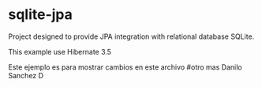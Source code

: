 sqlite-jpa
==========

Project designed 
to provide JPA integration with relational database SQLite.

This example use Hibernate 3.5 

Este ejemplo es para mostrar cambios en este archivo
#otro mas
Danilo Sanchez D